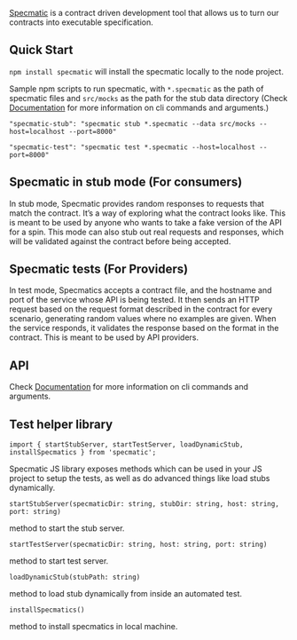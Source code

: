 [Specmatic](https://specmatic.in/) is a contract driven development tool that allows us to turn our contracts into executable specification.

## Quick Start
`npm install specmatic`  will install the specmatic locally to the node project.

Sample npm scripts to run specmatic, with `*.specmatic` as the path of specmatic files and `src/mocks` as the path for the stub data directory (Check [Documentation](https://specmatic.in/documentation.html) for more information on cli commands and arguments.)

`"specmatic-stub": "specmatic stub *.specmatic --data src/mocks --host=localhost --port=8000"`

`"specmatic-test": "specmatic test *.specmatic --host=localhost --port=8000"`

## Specmatic in stub mode (For consumers)

In stub mode, Specmatic provides random responses to requests that match the contract. It’s a way of exploring what the contract looks like.
This is meant to be used by anyone who wants to take a fake version of the API for a spin.
This mode can also stub out real requests and responses, which will be validated against the contract before being accepted.

## Specmatic tests (For Providers)

In test mode, Specmatics accepts a contract file, and the hostname and port of the service whose API is being tested. It then sends an HTTP request based on the request format described in the contract for every scenario, generating random values where no examples are given. When the service responds, it validates the response based on the format in the contract.
This is meant to be used by API providers.

## API

Check [Documentation](https://specmatic.in/documentation.html) for more information on cli commands and arguments.

## Test helper library

`import { startStubServer, startTestServer, loadDynamicStub, installSpecmatics } from 'specmatic';`

Specmatic JS library exposes methods which can be used in your JS project to setup the tests, as well as do advanced things like load stubs dynamically.


`startStubServer(specmaticDir: string, stubDir: string, host: string, port: string)`

method to start the stub server.

`startTestServer(specmaticDir: string, host: string, port: string)`

method to start test server.

`loadDynamicStub(stubPath: string)`

method to load stub dynamically from inside an automated test.

`installSpecmatics()`

method to install specmatics in local machine.
